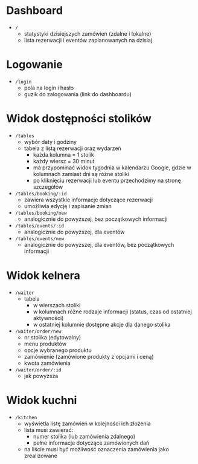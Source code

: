 # Dashboard

- `/`
  - statystyki dzisiejszych zamówień (zdalne i lokalne)
  - lista rezerwacji i eventów zaplanowanych na dzisiaj

# Logowanie

- `/login`
  - pola na login i hasło
  - guzik do zalogowania (link do dashboardu)

# Widok dostępności stolików

- `/tables`
  - wybór daty i godziny
  - tabela z listą rezerwacji oraz wydarzeń
    - każda kolumna = 1 stolik
    - każdy wiersz = 30 minut
    - ma przypominać widok tygodnia w kalendarzu Google, gdzie w kolumnach zamiast dni są różne stoliki
    - po kliknięciu rezerwacji lub eventu przechodzimy na stronę szczegółów
- `/tables/booking/:id`
  - zawiera wszystkie informacje dotyczące rezerwacji
  - umożliwia edycję i zapisanie zmian
- `/tables/booking/new`
  - analogicznie do powyższej, bez początkowych informacji
- `/tables/events/:id`
  - analogicznie do powyższej, dla eventów
- `/tables/events/new`
  - analogicznie do powyższej, dla eventów, bez początkowych informacji

# Widok kelnera

- `/waiter`
  - tabela
    - w wierszach stoliki
    - w kolumnach różne rodzaje informacji (status, czas od ostatniej aktywności)
    - w ostatniej kolumnie dostępne akcje dla danego stolika
- `/waiter/order/new`
  - nr stolika (edytowalny)
  - menu produktów
  - opcje wybranego produktu
  - zamówienie (zamówione produkty z opcjami i ceną)
  - kwota zamówienia
- `/waiter/order/:id`
  - jak powyższa

# Widok kuchni

- `/kitchen`
  - wyświetla listę zamówień w kolejności ich złożenia
  - lista musi zawierać:
    - numer stolika (lub zamówienia zdalnego)
    - pełne informacje dotyczące zamówionych dań
  - na liście musi być możliwość oznaczenia zamówienia jako zrealizowane
